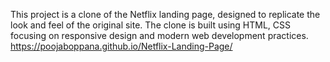 This project is a clone of the Netflix landing page, designed to replicate the look and feel of the original site. The clone is built using HTML, CSS focusing on responsive design and modern web development practices.
https://poojaboppana.github.io/Netflix-Landing-Page/

